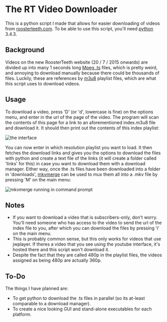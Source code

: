 # The RT Video Downloader
This is a python script I made that allows for easier downloading of videos from <a href="http://roosterteeth.com">roosterteeth.com</a>. To be able to use this script, you'll need <a href="https://www.python.org/">python</a> 3.4.3.
<h2>Background</h2>
Videos on the new RoosterTeeth website (20 / 7 / 2015 onwards) are divided up into many 1 seconds long <a href="https://en.wikipedia.org/wiki/MPEG_transport_stream">Mpeg .ts</a> files, which is pretty weird, and annoying to download manually because there could be thousands of files. Luckily, these are references by <a href="https://en.wikipedia.org/wiki/M3U">m3u8</a> playlist files, which are what this script uses to download videos.
<h2>Usage</h2>
To download a video, press 'D' (or 'd', lowercase is fine) on the options menu, and enter in the url of the page of the video. The program will scan the contents of this page for a link to an aforementioned index.m3u8 file and download it. It should then print out the contents of this index playlist:

![the interface](https://cloud.githubusercontent.com/assets/13566135/9007141/86a35d86-37e2-11e5-886f-8fb73491d2c4.png)

You can now enter in which resolution playlist you want to load. It then fetches the download links and gives you the options to download the files with python and create a text file of the links (it will create a folder called 'links' for this) in case you want to download them with a download manager. Either way, once the .ts files have been downloaded into a folder in 'downloads', <a href="https://www.bunkus.org/videotools/mkvtoolnix/">mkvmerge</a> can be used to mux them all into a .mkv file by pressing 'M' on the main menu:

![mkvmerge running in command prompt](https://cloud.githubusercontent.com/assets/13566135/8977947/ca7e3194-36f1-11e5-937c-861846592bcc.png)

<h2>Notes</h2>

<ul>
<li>If you want to download a video that is subscribers-only, don't worry. You'll need someone who has access to the video to send the url of the index file to you, after which you can download the files by pressing 'i' on the main menu.
<li>This is probably common sense, but this only works for videos that use jwplayer. If theres a video that you see using the youtube interface, it's hosted there and this script won't download it.</li>
<li>Despite the fact that they are called 480p in the playlist files, the videos assigned as being 480p are actually 360p.</li>
</ul>

<h2>To-Do</h2>

The things I have planned are:

<ul>
<li>To get python to download the .ts files in parallel (so its at-least comparable to a download manager).</li>
<li>To create a nice looking GUI and stand-alone executables for each platform.</li>
</ul>
